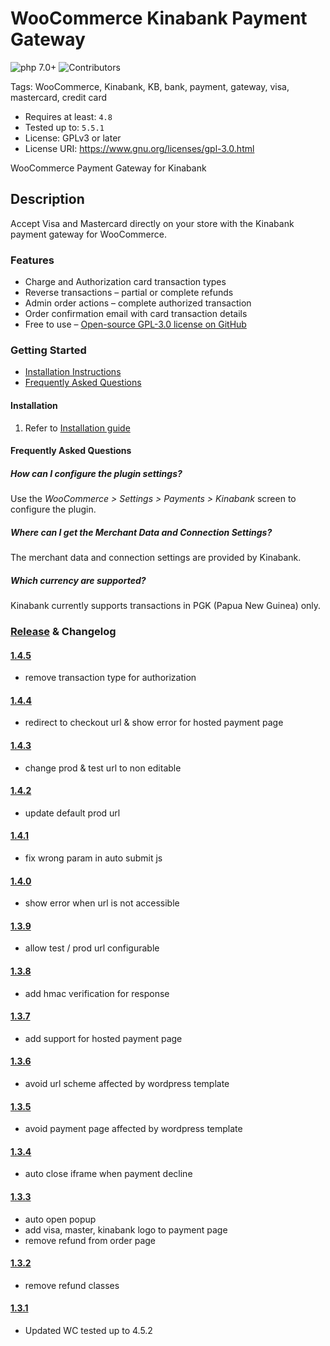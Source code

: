 # WooCommerce Kinabank Payment Gateway
 ![php 7.0+](https://img.shields.io/badge/php-7.0+-brightgreen.svg?style=flat&logo=php&labelColor=777BB4&logoColor=white&color=lightgrey) ![Contributors](https://img.shields.io/badge/Contributors-tkhconsult-brightgreen.svg?style=flat&logo=bitbucket&color=lightgrey)

Tags: WooCommerce, Kinabank, KB, bank, payment, gateway, visa, mastercard, credit card

* Requires at least: `4.8`
* Tested up to: `5.5.1`
* License: GPLv3 or later
* License URI: https://www.gnu.org/licenses/gpl-3.0.html

WooCommerce Payment Gateway for Kinabank

## Description

Accept Visa and Mastercard directly on your store with the Kinabank payment gateway for WooCommerce.

### Features 

* Charge and Authorization card transaction types
* Reverse transactions – partial or complete refunds
* Admin order actions – complete authorized transaction
* Order confirmation email with card transaction details
* Free to use – [Open-source GPL-3.0 license on GitHub](https://github.com/tkhconsult/kinawp)

### Getting Started

* [Installation Instructions](#installation)
* [Frequently Asked Questions](#frequently-asked-questions)

#### Installation

1. Refer to [Installation guide](../../blob/master/doc/)

#### Frequently Asked Questions

##### How can I configure the plugin settings?

Use the *WooCommerce > Settings > Payments > Kinabank* screen to configure the plugin.

##### Where can I get the Merchant Data and Connection Settings?

The merchant data and connection settings are provided by Kinabank.

##### Which currency are supported?

Kinabank currently supports transactions in PGK (Papua New Guinea) only.

### [Release](../../releases) & Changelog

#### [1.4.5](../../releases/tag/v1.4.5)
- remove transaction type for authorization

#### [1.4.4](../../releases/tag/v1.4.4)
- redirect to checkout url & show error for hosted payment page

#### [1.4.3](../../releases/tag/v1.4.3)
- change prod & test url to non editable

#### [1.4.2](../../releases/tag/v1.4.2)
- update default prod url

#### [1.4.1](../../releases/tag/v1.4.1)
- fix wrong param in auto submit js

#### [1.4.0](../../releases/tag/v1.4.0)
- show error when url is not accessible

#### [1.3.9](../../releases/tag/v1.3.9)
- allow test / prod url configurable

#### [1.3.8](../../releases/tag/v1.3.8)
- add hmac verification for response

#### [1.3.7](../../releases/tag/v1.3.7)
- add support for hosted payment page

#### [1.3.6](../../releases/tag/v1.3.6)
- avoid url scheme affected by wordpress template

#### [1.3.5](../../releases/tag/v1.3.5)
- avoid payment page affected by wordpress template

#### [1.3.4](../../releases/tag/v1.3.4)
- auto close iframe when payment decline

#### [1.3.3](../../releases/tag/v1.3.3)
- auto open popup
- add visa, master, kinabank logo to payment page
- remove refund from order page

#### [1.3.2](../../releases/tag/v1.3.2)
- remove refund classes

#### [1.3.1](../../releases/tag/v1.3.1)
- Updated WC tested up to 4.5.2